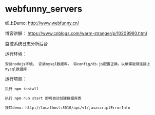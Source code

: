 # webfunny_servers

线上Demo:
    http://www.webfunny.cn/
    
博客讲解：
    https://www.cnblogs.com/warm-stranger/p/10209990.html
    
监控系统日志分析后台

运行环境：


    安装nodejs环境， 安装mysql数据库， 将config/db.js配置正确，以确保能够连接上mysql数据库
    
运行项目：


    执行 npm install
    
    执行 npm run start 即可自动创建数据库表

    接口demo: http://localhost:8010/api/v1/javascriptErrorInfo
